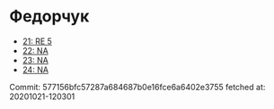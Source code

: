 # Федорчук
- [21: RE 5](21.md)
- [22: NA](22.md)
- [23: NA](23.md)
- [24: NA](24.md)

Commit: 577156bfc57287a684687b0e16fce6a6402e3755
 fetched at: 20201021-120301
